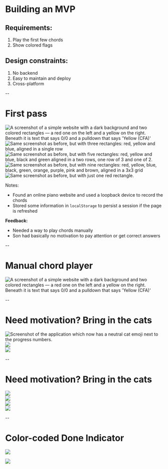 # Building an MVP

## Requirements:

1. Play the first few chords
2. Show colored flags

## Design constraints:

1. No backend
2. Easy to maintain and deploy
3. Cross-platform

--

# First pass

<div class="fragment disappearing-fragment fade-out" data-fragment-index="0">
    <img src="images/v000-mvp-yellow.png"
         class="screenshot"
         alt="A screenshot of a simple website with a dark background and two
              colored rectangles — a red one on the left and a yellow on the right.
              Beneath it is text that says 0/0 and a pulldown that says 'Yellow (CFA)'"
              />
</div>
<div class="gallery two-wide two-high fragment fade-in" data-fragment-index="0" >
    <div class="gallery-item">
        <img src="images/v000-mvp-blue.png"
             class="screenshot"
             alt="Same screenshot as before, but with three rectangles: red, yellow and blue, aligned in a single row"
                  />
    </div>
    <div class="gallery-item">
        <img src="images/v000-mvp-green.png"
             class="screenshot"
             alt="Same screenshot as before, but with five rectangles: red, yellow and blue, black and green aligned in a two rows, one row of 3 and one of 2."
                  />
    </div>
    <div class="gallery-item">
        <img src="images/v000-mvp-brown.png"
             class="screenshot"
             alt="Same screenshot as before, but with nine rectangles: red, yellow, blue, black, green, orange, purple, pink and brown, aligned in a 3x3 grid"
                  />
    </div>
    <div class="gallery-item">
        <img src="images/v000-mvp-red.png"
             class="screenshot"
             alt="Same screenshot as before, but with just one red rectangle."
                  />
    </div>
</div>

Notes:

- Found an online piano website and used a loopback device to record the chords
- Stored some information in `localStorage` to persist a session if the page is refreshed

**Feedback:**

- Needed a way to play chords manually
- Son had basically no motivation to pay attention or get correct answers

--

# Manual chord player

<img src="images/v001-trainer.png"
     class="splash screenshot"
     alt="A screenshot of a simple website with a dark background and two
          colored rectangles — a red one on the left and a yellow on the right.
          Beneath it is text that says 0/0 and a pulldown that says 'Yellow (CFA)'"
          />

--

# Need motivation? Bring in the cats

<div class="fragment disappearing-fragment nospace-fragment fade-out" data-fragment-index="0">
    <img src="images/v002-cat-faces.png"
         class="splash screenshot"
         alt="Screenshot of the application which now has a neutral cat emoji next to the progress numbers."
              />
</div>

<div class="gallery two-high fragment fade-in" data-fragment-index="0">
    <div class="gallery-item">
        <img src="images/v002-cat-hearts.png"
             class="screenshot"
        />
    </div>
    <div class="gallery-item">
        <img src="images/v002-cat-eek.png"
             class="screenshot"
             />
    </div>
<div>

--

# Need motivation? Bring in the cats

<div class="gallery two-wide two-high">
    <div class="gallery-item">
        <img src="images/v002-cat-faces-0-happy.png"
             class="screenshot"
        />
    </div>
    <div class="gallery-item">
        <img src="images/v002-cat-faces-1-neutral.png"
             class="screenshot"
             />
    </div>
    <div class="gallery-item">
        <img src="images/v002-cat-faces-2-mad.png"
             class="screenshot"
        />
    </div>
    <div class="gallery-item">
        <img src="images/v002-cat-faces-3-sad.png"
             class="screenshot"
             />
    </div>
<div>

--

# Color-coded Done Indicator

<img src="images/v003-done-indicator.png"
     class="splash screenshot fragment disappearing-fragment nospace-fragment fade-out"
     data-fragment-index="0"
          />

<img src="images/v003-done-indicator-perfect-score.png"
     class="splash screenshot fragment fade-in"
     data-fragment-index="0"
          />


